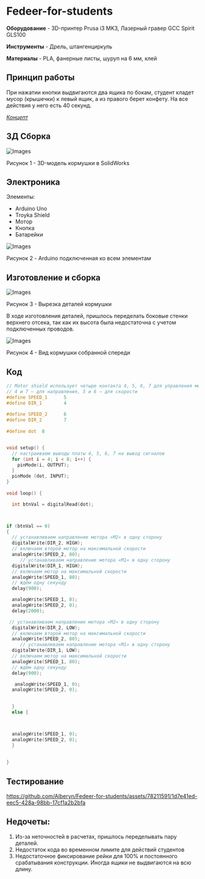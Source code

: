 # Fedeer-for-students

**Оборудование** -  3D-принтер Prusa i3 MK3, Лазерный гравер GCC Spirit GLS100

**Инструменты** - Дрель, штангенциркуль

**Материалы** - PLA, фанерные листы, шуруп на 6 мм, клей

## Принцип работы 
При нажатии кнопки выдвигаются два ящика по бокам, студент кладет мусор (крышечки) к левый ящик, а из правого берет конфету. На все действия у него есть 40 секунд.

[*Концепт*](https://docs.google.com/document/d/1_45J2s7cdX2l78xIIpT3HkgTbCCL-Cxg02LqHNaX1n0/edit?pli=1)

## 3Д Сборка

![Images](Images/cborka.png)

Рисунок 1 - 3D-модель кормушки в SolidWorks

## Электроника

Элементы: 

- Arduino Uno
- Troyka Shield
- Мотор
- Кнопка
- Батарейки

![Images](Images/elec.jpg)

Рисунок 2 - Arduino подключенная ко всем элементам

## Изготовление и сборка

![Images](Images/rezka.jpg)

Рисунок 3 - Вырезка деталей кормушки

В ходе изготовления деталей, пришлось переделать боковые стенки верхнего отсека, так как их высота была недостаточна с учетом подключенных проводов.

![Images](Images/41.jpg)

Рисунок 4 - Вид кормушки собранной спереди

## Код

```c++
// Motor shield использует четыре контакта 4, 5, 6, 7 для управления моторами 
// 4 и 7 — для направления, 5 и 6 — для скорости
#define SPEED_1      5 
#define DIR_1        4
 
#define SPEED_2      6
#define DIR_2        7
 
#define dot  8


void setup() {
  // настраиваем выводы платы 4, 5, 6, 7 на вывод сигналов 
  for (int i = 4; i < 8; i++) {     
    pinMode(i, OUTPUT);
  }
  pinMode (dot, INPUT);
} 
 
void loop() {

  int btnVal = digitalRead(dot);



if (btnVal == 0)
{
  // устанавливаем направление мотора «M2» в одну сторону
  digitalWrite(DIR_2, HIGH);
  // включаем второй мотор на максимальной скорости
  analogWrite(SPEED_2, 80);
     // устанавливаем направление мотора «M1» в одну сторону
  digitalWrite(DIR_1, HIGH);
  // включаем мотор на максимальной скорости
  analogWrite(SPEED_1, 80);
  // ждём одну секунду
  delay(900);

  analogWrite(SPEED_1, 0);
  analogWrite(SPEED_2, 0);
  delay(2000);

 // устанавливаем направление мотора «M2» в одну сторону
  digitalWrite(DIR_2, LOW);
  // включаем второй мотор на максимальной скорости
  analogWrite(SPEED_2, 80);
     // устанавливаем направление мотора «M1» в одну сторону
  digitalWrite(DIR_1, LOW);
  // включаем мотор на максимальной скорости
  analogWrite(SPEED_1, 80);
  // ждём одну секунду
  delay(900);

   analogWrite(SPEED_1, 0);
  analogWrite(SPEED_2, 0);
 

  }
  else {



  analogWrite(SPEED_1, 0);
  analogWrite(SPEED_2, 0);
  }
 
 
}

```


## Тестирование




https://github.com/Alberyn/Fedeer-for-students/assets/78211591/1d7e41ed-eec5-428a-98bb-17cf1a2b2bfa


## Недочеты:

1. Из-за неточностей в расчетах, пришлось переделывать пару деталей.
2. Недостаток кода во временном лимите для действий студентов
3. Недостаточное фиксирование рейки для 100% и постоянного срабатывания конструкции. Иногда ящики не выдвигаются на всю длину.
